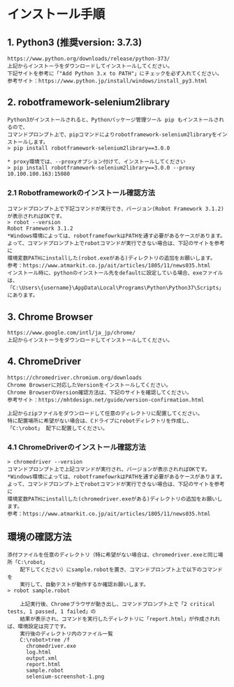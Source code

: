 # インストール手順
## 1.  Python3 (推奨version: 3.7.3)
	https://www.python.org/downloads/release/python-373/
	上記からインストーラをダウンロードしてインストールしてください。
	下記サイトを参考に「"Add Python 3.x to PATH"」にチェックを必ず入れてください。
	参考サイト：https://www.python.jp/install/windows/install_py3.html
## 2. robotframework-selenium2library
	Python3がインストールされると、Pythonパッケージ管理ツール pip もインストールされるので、
	コマンドプロンプト上で、pipコマンドによりrobotframework-selenium2libraryをインストールします。
	> pip install robotframework-selenium2library==3.0.0
	
	* proxy環境では、--proxyオプション付けて、インストールしてください 
	> pip install robotframework-selenium2library==3.0.0 --proxy 10.100.100.163:15080
### 2.1 Robotframeworkのインストール確認方法
	コマンドプロンプト上で下記コマンドが実行でき、バージョン(Robot Framework 3.1.2)が表示されればOKです。
	> robot --version
	Robot Framework 3.1.2
	*Windows環境によっては、robotframefowrkはPATHを通す必要があるケースがあります。
	よって、コマンドプロンプト上でrobotコマンドが実行できない場合は、下記のサイトを参考に
	環境変数PATHにinstallした(robot.exeがある)ディレクトリの追加をお願いします。
	参考：https://www.atmarkit.co.jp/ait/articles/1805/11/news035.html
	インストール時に、pythonのインストール先をdefaultに設定している場合、exeファイルは、
	「C:\Users\{username}\AppData\Local\Programs\Python\Python37\Scripts」にあります。

## 3. Chrome Browser
	https://www.google.com/intl/ja_jp/chrome/
	上記からインストーラをダウンロードしてインストールしてください。
## 4. ChromeDriver
	https://chromedriver.chromium.org/downloads
	Chrome Browserに対応したVersionをインストールしてください。
	Chrome BrowserのVersion確認方法は、下記のサイトを確認してください。
	参考サイト：https://mhtdesign.net/guide/version-confirmation.html

	上記からzipファイルをダウンロードして任意のディレクトリに配置してください。
	特に配置場所に希望がない場合は、Cドライブにrobotディレクトリを作成し、
	「C:\robot」 配下に配置してください。
### 4.1 ChromeDriverのインストール確認方法
	> chromedriver --version
	コマンドプロンプト上で上記コマンドが実行され、バージョンが表示されればOKです。
	*Windows環境によっては、robotframefowrkはPATHを通す必要があるケースがあります。
	よって、コマンドプロンプト上でrobotコマンドが実行できない場合は、下記のサイトを参考に
	環境変数PATHにinstallした(chromedriver.exeがある)ディレクトリの追加をお願いします。
	参考：https://www.atmarkit.co.jp/ait/articles/1805/11/news035.html

## 環境の確認方法
	添付ファイルを任意のディレクトリ（特に希望がない場合は、chromedriver.exeと同じ場所「C:\robot」
        配下してください）にsample.robotを置き、コマンドプロンプト上で以下のコマンドを
        実行して、自動テストが動作するか確認お願いします。
	> robot sample.robot

        上記実行後、Chromeブラウザが動き出し、コマンドプロンプト上で「2 critical tests, 1 passed, 1 failed」の
        結果が表示され、コマンドを実行したディレクトリに「report.html」が作成されれば、環境設定は完了です。
        実行後のディレクトリ内のファイル一覧
        C:\robot>tree /f
          chromedriver.exe
          log.html
          output.xml
          report.html
          sample.robot
          selenium-screenshot-1.png
